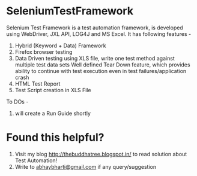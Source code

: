 SeleniumTestFramework
=====================
Selenium Test Framework is a test automation framework, is developed using WebDriver, JXL API, LOG4J and MS Excel. It has following features -

1. Hybrid (Keyword + Data) Framework
2. Firefox browser testing
3. Data Driven testing using XLS file, write one test method against multiple test data sets Well defined Tear Down feature, which 
   provides ability to continue with test execution even in test failures/application crash
4. HTML Test Report
5. Test Script creation in XLS File


To DOs -
1. will create a Run Guide shortly

Found this helpful?
==================
1. Visit my blog http://thebuddhatree.blogspot.in/ to read solution about Test Automation! 
2. Write to abhaybharti@gmail.com if any query/suggestion
